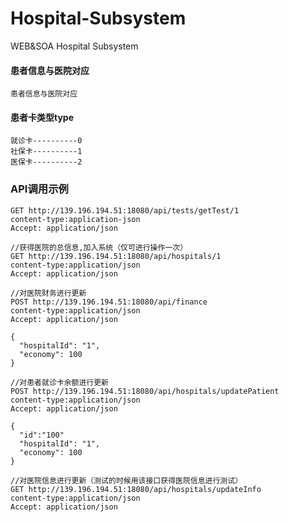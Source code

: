 # Hospital-Subsystem
WEB&amp;SOA Hospital Subsystem

#### 患者信息与医院对应
```
患者信息与医院对应
```

#### 患者卡类型type
```
就诊卡----------0
社保卡----------1
医保卡----------2
```

### API调用示例
```
GET http://139.196.194.51:18080/api/tests/getTest/1
content-type:application-json
Accept: application/json
```

```
//获得医院的总信息,加入系统（仅可进行操作一次）
GET http://139.196.194.51:18080/api/hospitals/1
content-type:application/json
Accept: application/json
```

```
//对医院财务进行更新
POST http://139.196.194.51:18080/api/finance
content-type:application/json
Accept: application/json

{
  "hospitalId": "1",
  "economy": 100
}
```

```
//对患者就诊卡余额进行更新
POST http://139.196.194.51:18080/api/hospitals/updatePatient
content-type:application/json
Accept: application/json

{
  "id":"100"
  "hospitalId": "1",
  "economy": 100
}
```

```
//对医院信息进行更新（测试的时候用该接口获得医院信息进行测试）
GET http://139.196.194.51:18080/api/hospitals/updateInfo
content-type:application/json
Accept: application/json
```
